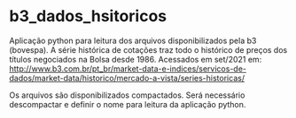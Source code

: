 # b3_dados_hsitoricos
Aplicação python para leitura dos arquivos disponibilizados pela b3 (bovespa). A série histórica de cotações traz todo o histórico de preços dos títulos negociados na Bolsa desde 1986. Acessados em set/2021 em: http://www.b3.com.br/pt_br/market-data-e-indices/servicos-de-dados/market-data/historico/mercado-a-vista/series-historicas/

Os arquivos são disponibilizados compactados. Será necessário descompactar e definir o nome para leitura da aplicação python.

